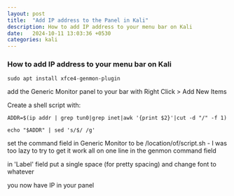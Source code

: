 ```yaml
---
layout: post
title:  "Add IP address to the Panel in Kali"
description: How to add IP address to your menu bar on Kali
date:   2024-10-11 13:03:36 +0530
categories: kali
---
```





### How to add IP address to your menu bar on Kali





`sudo apt install xfce4-genmon-plugin`

add the Generic Monitor panel to your bar with Right Click > Add New Items

Create a shell script with:

```
ADDR=$(ip addr | grep tun0|grep inet|awk '{print $2}'|cut -d "/" -f 1)

echo "$ADDR" | sed 's/$/ /g'
```


set the command field in Generic Monitor to be /location/of/script.sh - I was too lazy to try to get it work all on one line in the genmon command field

in 'Label' field put a single space (for pretty spacing) and change font to whatever

you now have  IP in your panel



